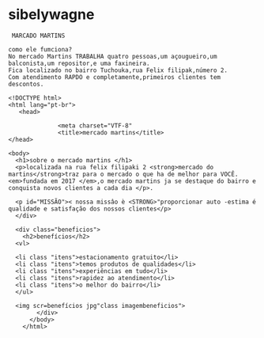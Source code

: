 # sibelywagne
     MARCADO MARTINS 
     
    como ele fumciona?
    No mercado Martins TRABALHA quatro pessoas,um açougueiro,um balconista,um repositor,e uma faxineira.
    Fica localizado no bairro Tuchouka,rua Felix filipak,número 2.
    Com atendimento RAPDO e completamente,primeiros clientes tem descontos.
    
    <!DOCTYPE html>
    <html lang="pt-br">
       <head>
       
                  <meta charset="VTF-8"
                  <title>mercado martins</title>
    </head>
    
    <body>
      <h1>sobre o mercado martins </h1>
      <p>localizada na rua felix filipaki 2 <strong>mercado do martins</strong>traz para o mercado o que ha de melhor para VOCÊ.<em>fundada em 2017 </em>,o mercado martins ja se destaque do bairro e conquista novos clientes a cada dia </p>.
      
      <p id="MISSÃO">< nossa missâo è <STRONG>"proporcionar auto -estima é qualidade e satisfação dos nossos clientes</p>
      </div>
     
      <div class="beneficios">
        <h2>benefícios</h2>
      <vl>

      <li class "itens">estacionamento gratuito</li>
      <li class "itens">temos produtos de qualidades</li>
      <li class "itens">experiências em tudo</li>
      <li class "itens">rapidez ao atendimento</li>
      <li class "itens">o melhor do bairro</li>
      </ul>

      <img scr=benefícios jpg"class imagembeneficios">
            </div>
          </body>
        </html>
 
